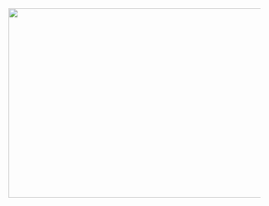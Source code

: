 <img src="https://user-images.githubusercontent.com/23304648/176538397-68ee15dd-bdee-408c-87ef-1f314c864910.PNG" width="820" height="380" />
